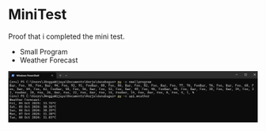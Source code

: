 # MiniTest

Proof that i completed the mini test.

- Small Program
- Weather Forecast

![Screenshot of the result](https://github.com/jejevj/MiniTest_DB/blob/main/result.png?raw=true)
